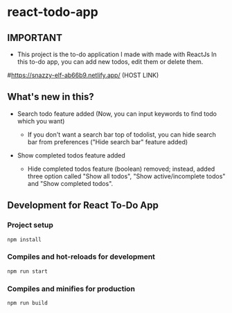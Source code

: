 # react-todo-app

## IMPORTANT

- This project is the to-do application I made with made with ReactJs 
In this to-do app, you can add new todos, edit them or delete them.

#https://snazzy-elf-ab66b9.netlify.app/ (HOST LINK)

## What's new in this?

- Search todo feature added (Now, you can input keywords to find todo which you want)

  - If you don't want a search bar top of todolist, you can hide search bar from preferences ("Hide search bar" feature added)

- Show completed todos feature added

  - Hide completed todos feature (boolean) removed; instead, added three option called "Show all todos", "Show active/incomplete todos" and "Show completed todos".


## Development for React To-Do App

### Project setup

```
npm install
```

### Compiles and hot-reloads for development

```
npm run start
```

### Compiles and minifies for production

```
npm run build
```


